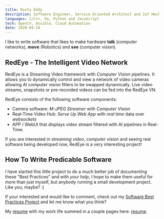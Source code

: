 ```yaml
---
title: Rusty Eddy
description: Software Engineer, Service Oriented Architect and IoT Hacker.
languages: C/C++, Go, Python and JavaScript
tech: OpenCV, Ansible, Cloud Automation
date: 2020-04-10
---
```


I like to write software that likes to make hardware **talk**
(computer networks), **move** (Robotics) and **see** (computer
vision). 

## RedEye - The Intelligent Video Network

RedEye is a Streaming Video framework with _Computer Vision_ pipelines. It allows
you to dynamically control and view a network of video cameras allowing AI computer
vision filters to be swapped dynamically.  Live video streams, snapshots or pre-recorded
videos can be fed into the RedEye VN. 

RedEye consists of the following software components:

- Camera software: _M-JPEG Streamer_ with _Computer Vision_
- Real-Time Video Hub: _Serve Up Web App_ with _real time_ data over _websockets_
- APP / WebUI that displays video stream filtered with AI pipelines in Real-Time.

If you are interested in _streaming video_, _computer vision_ and seeing real software
being developed now, RedEye is a very interesting project!

## How To Write Predicable Software

I have started this little project to do a *much* better job of
documenting these "Best Practices" and with *your help*, I hope to
make them useful for more than just myself, but anybody running a
small development project. Like you, maybe?  :)

If your interested and would like to comment, check out my [Software Best Practices Project](/software) and let me 
know what you think?

My [resume](/resume) with my work life summed in a couple pages here:
[resume](/resume).  

